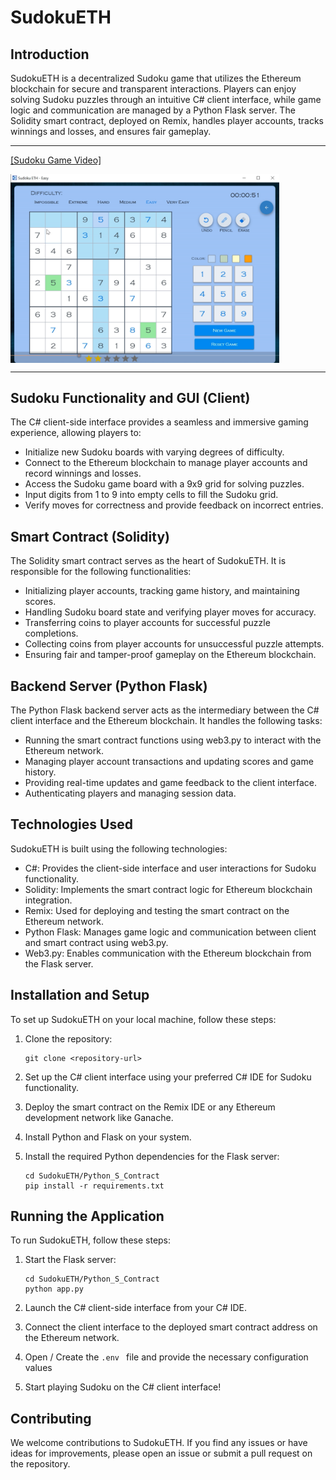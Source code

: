 # SudokuETH


## Introduction

SudokuETH is a decentralized Sudoku game that utilizes the Ethereum blockchain for secure and transparent interactions. Players can enjoy solving Sudoku puzzles through an intuitive C# client interface, while game logic and communication are managed by a Python Flask server. The Solidity smart contract, deployed on Remix, handles player accounts, tracks winnings and losses, and ensures fair gameplay.



---
[[Sudoku Game Video]](https://www.youtube.com/watch?v=5Rx2U8C637M)

<div style="display: flex; flex-direction: row; align-items: center;">
<!--   <img src="assets/loginSudoku.png" width="500"> -->
  <img src="assets/sudokuImg.png" width="430">
</div>


---

## Sudoku Functionality and GUI (Client)

The C# client-side interface provides a seamless and immersive gaming experience, allowing players to:

- Initialize new Sudoku boards with varying degrees of difficulty.
- Connect to the Ethereum blockchain to manage player accounts and record winnings and losses.
- Access the Sudoku game board with a 9x9 grid for solving puzzles.
- Input digits from 1 to 9 into empty cells to fill the Sudoku grid.
- Verify moves for correctness and provide feedback on incorrect entries.


## Smart Contract (Solidity)

The Solidity smart contract serves as the heart of SudokuETH. It is responsible for the following functionalities:

- Initializing player accounts, tracking game history, and maintaining scores.
- Handling Sudoku board state and verifying player moves for accuracy.
- Transferring coins to player accounts for successful puzzle completions.
- Collecting coins from player accounts for unsuccessful puzzle attempts.
- Ensuring fair and tamper-proof gameplay on the Ethereum blockchain.

## Backend Server (Python Flask)

The Python Flask backend server acts as the intermediary between the C# client interface and the Ethereum blockchain. It handles the following tasks:

- Running the smart contract functions using web3.py to interact with the Ethereum network.
- Managing player account transactions and updating scores and game history.
- Providing real-time updates and game feedback to the client interface.
- Authenticating players and managing session data.

## Technologies Used

SudokuETH is built using the following technologies:

- C#: Provides the client-side interface and user interactions for Sudoku functionality.
- Solidity: Implements the smart contract logic for Ethereum blockchain integration.
- Remix: Used for deploying and testing the smart contract on the Ethereum network.
- Python Flask: Manages game logic and communication between client and smart contract using web3.py.
- Web3.py: Enables communication with the Ethereum blockchain from the Flask server.

## Installation and Setup

To set up SudokuETH on your local machine, follow these steps:

1. Clone the repository:
   ```
   git clone <repository-url>
   ```

2. Set up the C# client interface using your preferred C# IDE for Sudoku functionality.

3. Deploy the smart contract on the Remix IDE or any Ethereum development network like Ganache.

4. Install Python and Flask on your system.

5. Install the required Python dependencies for the Flask server:
   ```
   cd SudokuETH/Python_S_Contract
   pip install -r requirements.txt
   ```

## Running the Application

To run SudokuETH, follow these steps:

1. Start the Flask server:
   ```
   cd SudokuETH/Python_S_Contract
   python app.py
   ```

2. Launch the C# client-side interface from your C# IDE.

3. Connect the client interface to the deployed smart contract address on the Ethereum network.

4. Open / Create the `.env ` file and provide the necessary configuration values

5. Start playing Sudoku on the C# client interface!

## Contributing

We welcome contributions to SudokuETH. If you find any issues or have ideas for improvements, please open an issue or submit a pull request on the repository.
